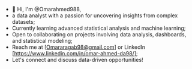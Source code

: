 - 👋 Hi, I'm @Omarahmed988,
- a data analyst with a passion for uncovering insights from complex datasets;
-  Currently learning advanced statistical analysis and machine learning;
-  Open to collaborating on projects involving data analysis, dashboards, and statistical modeling;
-  Reach me at [Omararagab98@gmail.com] or LinkedIn [https://www.linkedin.com/in/omar-ahmed-da98/];
-  Let's connect and discuss data-driven opportunities!
<!---
Omarahmed988/Omarahmed988 is a ✨ special ✨ repository because its `README.md` (this file) appears on your GitHub profile.
You can click the Preview link to take a look at your changes.
--->
